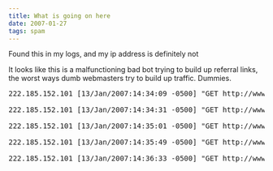 ```yaml
---
title: What is going on here 
date: 2007-01-27
tags: spam
---
```

Found this in my logs, and my ip address is definitely not

It looks like this is a malfunctioning bad bot trying to build up referral links, the worst ways dumb webmasters try to build up traffic. Dummies.

<pre>222.185.152.101 [13/Jan/2007:14:34:09 -0500] "GET http://www.72.29.75.195/~frowa/cch.php?p=7334993 HTTP/1.1" 404 - "-" "Mozilla/4.0 (compatible; MSIE 6.01; Windows NT 5.0)"

222.185.152.101 [13/Jan/2007:14:34:31 -0500] "GET http://www.72.29.75.195/~frowa/cch.php?p=7334993 HTTP/1.1" 404 - "-" "Mozilla/4.0 (compatible; MSIE 6.01; Windows NT 5.0)"

222.185.152.101 [13/Jan/2007:14:35:01 -0500] "GET http://www.72.29.75.195/~frowa/cch.php?p=7334993 HTTP/1.1" 404 212 "-" "Mozilla/4.0 (compatible; MSIE 6.01; Windows NT 5.0)"

222.185.152.101 [13/Jan/2007:14:35:49 -0500] "GET http://www.72.29.75.195/~frowa/cch.php?p=7334993 HTTP/1.1" 404 212 "-" "Mozilla/4.0 (compatible; MSIE 6.01; Windows NT 5.0)"

222.185.152.101 [13/Jan/2007:14:36:33 -0500] "GET http://www.72.29.75.195/~frowa/cch.php?p=7334993 HTTP/1.1" 404 212 "-" "Mozilla/4.0 (compatible; MSIE 6.01; Windows NT 5.0)"</pre>

